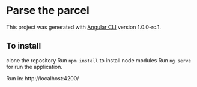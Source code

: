 # Parse the parcel

This project was generated with [Angular CLI](https://github.com/angular/angular-cli) version 1.0.0-rc.1.

## To install
clone the repository 
Run `npm install` to install node modules 
Run `ng serve` for run the application.

Run in:
http://localhost:4200/
 